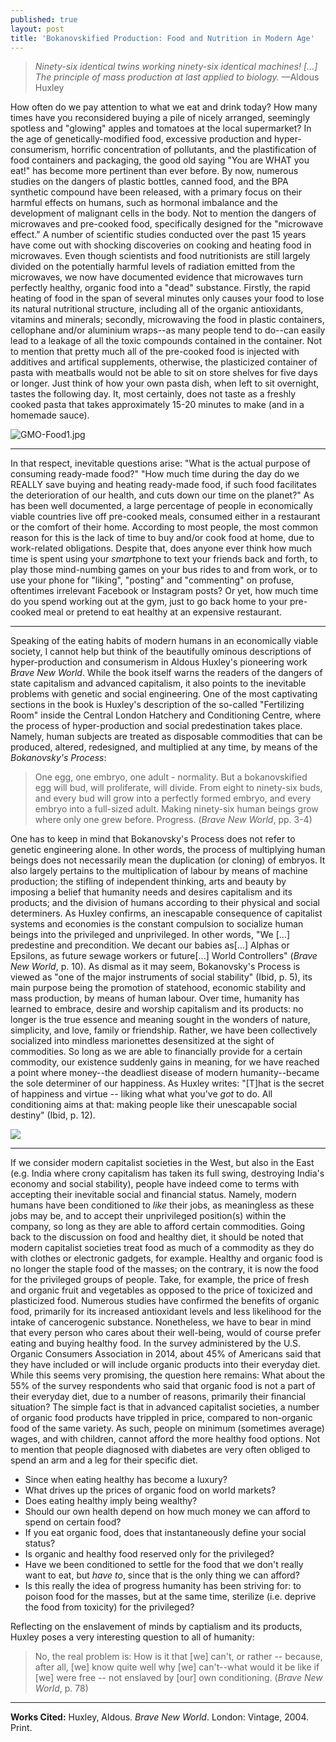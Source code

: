 ```yaml
---
published: true
layout: post
title: 'Bokanovskified Production: Food and Nutrition in Modern Age'
---
```




> *Ninety-six identical twins working ninety-six identical machines! [...] 
> The principle of mass production at last applied to biology.* —Aldous Huxley

<span class="versal h9">H</span>ow often do we pay attention to what we eat and drink today? How many times have you reconsidered buying a pile of nicely arranged, seemingly spotless and "glowing" apples and tomatoes at the local supermarket? In the age of genetically-modified food, excessive production and hyper-consumerism, horrific concentration of pollutants, and the plastification of food containers and packaging, the good old saying "You are WHAT you eat!" has become more pertinent than ever before. By now, numerous studies on the dangers of plastic bottles, canned food, and the BPA synthetic compound have been released, with a primary focus on their harmful effects on humans, such as hormonal imbalance and the development of malignant cells in the body. Not to mention the dangers of microwaves and pre-cooked food, specifically designed for the "microwave effect." A number of scientific studies conducted over the past 15 years have come out with shocking discoveries on cooking and heating food in microwaves. Even though scientists and food nutritionists are still largely divided on the potentially harmful levels of radiation emitted from the microwaves, we now have documented evidence that microwaves turn perfectly healthy, organic food into a "dead" substance. Firstly, the rapid heating of food in the span of several minutes only causes your food to lose its natural nutritional structure, including all of the organic antioxidants, vitamins and minerals; secondly, microwaving the food in plastic containers, cellophane and/or aluminium wraps--as many people tend to do--can easily lead to a leakage of all the toxic compounds contained in the container. Not to mention that pretty much all of the pre-cooked food is injected with additives and artifical supplements, otherwise, the plasticized container of pasta with meatballs would not be able to sit on store shelves for five days or longer. Just think of how your own pasta dish, when left to sit overnight, tastes the following day. It, most certainly, does not taste as a freshly cooked pasta that takes approximately 15-20 minutes to make (and in a homemade sauce). 

![GMO-Food1.jpg]({{site.baseurl}}/img/GMO-Food1.jpg)

*****
In that respect, inevitable questions arise: "What is the actual purpose of consuming ready-made food?" "How much time during the day do we REALLY save buying and heating ready-made food, if such food facilitates the deterioration of our health, and cuts down our time on the planet?" As has been well documented, a large percentage of people in economically viable countries live off pre-cooked meals, consumed either in a restaurant or the comfort of their home. According to most people, the most common reason for this is the lack of time to buy and/or cook food at home, due to work-related obligations. Despite that, does anyone ever think how much time is spent using your *smart*phone to text your friends back and forth, to play those mind-numbing games on your bus rides to and from work, or to use your phone for "liking", "posting" and "commenting" on profuse, oftentimes irrelevant Facebook or Instagram posts? Or yet, how much time do you spend working out at the gym, just to go back home to your pre-cooked meal or pretend to eat healthy at an expensive restaurant.  

*****
Speaking of the eating habits of modern humans in an economically viable society, I cannot help but think of the beautifully ominous descriptions of hyper-production and consumerism in Aldous Huxley's pioneering work *Brave New World*. While the book itself warns the readers of the dangers of state capitalism and advanced capitalism, it also points to the inevitable problems with genetic and social engineering. One of the most captivating sections in the book is Huxley's description of the so-called "Fertilizing Room" inside the Central London Hatchery and Conditioning Centre, where the process of hyper-production and social predestination takes place. Namely, human subjects are treated as disposable commodities that can be produced, altered, redesigned, and multiplied at any time, by means of the *Bokanovsky's Process*:

> One egg, one embryo, one adult - normality. But a bokanovskified egg will bud, 
> will proliferate, will divide. From eight to ninety-six buds, and every bud will 
> grow into a perfectly formed embryo, and every embryo into a full-sized adult. 
> Making ninety-six human beings grow where only one grew before. Progress. (*Brave New World*, pp. 3-4)

One has to keep in mind that Bokanovsky's Process does not refer to genetic engineering alone. In other words, the process of multiplying human beings does not necessarily mean the duplication (or cloning) of embryos. It also largely pertains to the multiplication of labour by means of machine production; the stifling of independent thinking, arts and beauty by imposing a belief that humanity needs and desires capitalism and its products; and the division of humans according to their physical and social determiners. As Huxley confirms, an inescapable consequence of capitalist systems and economies is the constant compulsion to socialize human beings into the privileged and unprivileged. In other words, "We [...] predestine and precondition. We decant our babies as[...] Alphas or Epsilons, as future sewage workers or future[...] World Controllers" (*Brave New World*, p. 10). As dismal as it may seem, Bokanovsky's Process is viewed as "one of the major instruments of social stability" (Ibid, p. 5), its main purpose being the promotion of statehood, economic stability and mass production, by means of human labour. Over time, humanity has learned to embrace, desire and worship capitalism and its products: no longer is the true essence and meaning sought in the wonders of nature, simplicity, and love, family or friendship. Rather, we have been collectively socialized into mindless marionettes desensitized at the sight of commodities. So long as we are able to financially provide for a certain commodity, our existence suddenly gains in meaning, for we have reached a point where money--the deadliest disease of modern humanity--became the sole determiner of our happiness. As Huxley writes: "[T]hat is the secret of happiness and virtue -- liking what what you've *got* to do. All conditioning aims at that: making people like their unescapable social destiny" (Ibid, p. 12).                  

![]({{site.baseurl}}/img/brave%20new%20world.jpg)

*****
If we consider modern capitalist societies in the West, but also in the East (e.g. India where crony capitalism has taken its full swing, destroying India's economy and social stability), people have indeed come to terms with accepting their inevitable social and financial status. Namely, modern humans have been conditioned to *like* their jobs, as meaningless as these jobs may be, and to accept their unprivileged position(s) within the company, so long as they are able to afford certain commodities. Going back to the discussion on food and healthy diet, it should be noted that modern capitalist societies treat food as much of a commodity as they do with clothes or electronic gadgets, for example. Healthy and organic food is no longer the staple food of the masses; on the contrary, it is now the food for the privileged groups of people. Take, for example, the price of fresh and organic fruit and vegetables as opposed to the price of toxicized and plasticized food. Numerous studies have confirmed the benefits of organic food, primarily for its increased antioxidant levels and less likelihood for the intake of cancerogenic substance. Nonetheless, we have to bear in mind that every person who cares about their well-being, would of course prefer eating and buying healthy food. In the survey administered by the U.S. Organic Consumers Association in 2014, about 45% of Americans said that they have included or will include organic products into their everyday diet. While this seems very promising, the question here remains: What about the 55% of the survey respondents who said that organic food is not a part of their everyday diet, due to a number of reasons, primarily their financial situation? The simple fact is that in advanced capitalist societies, a number of organic food products have trippled in price, compared to non-organic food of the same variety. As such, people on minimum (sometimes average) wages, and with children, cannot afford the more healthy food options. Not to mention that people diagnosed with diabetes are very often obliged to spend an arm and a leg for their specific diet. 

- Since when eating healthy has become a luxury? 
- What drives up the prices of organic food on world markets? 
- Does eating healthy imply being wealthy? 
- Should our own health depend on how much money we can afford to spend on certain food? 
- If you eat organic food, does that instantaneously define your social status?
- Is organic and healthy food reserved only for the privileged?
- Have we been conditioned to settle for the food that we don't really want to eat, but *have to*, since that is the only thing we can afford? 
- Is this really the idea of progress humanity has been striving for: to poison food for the masses, but at the same time, sterilize (i.e. deprive the food from toxicity) for the privileged?

Reflecting on the enslavement of minds by captialism and its products, Huxley poses a very interesting question to all of humanity:

> No, the real problem is: 
> How is it that [we] can't, or rather -- because, after all, 
> [we] know quite well why [we] can't--what would it be like if [we] were free --
> not enslaved by [our] own conditioning. (*Brave New World*, p. 78)

*****
**Works Cited:**
Huxley, Aldous. *Brave New World*. London: Vintage, 2004. Print.
